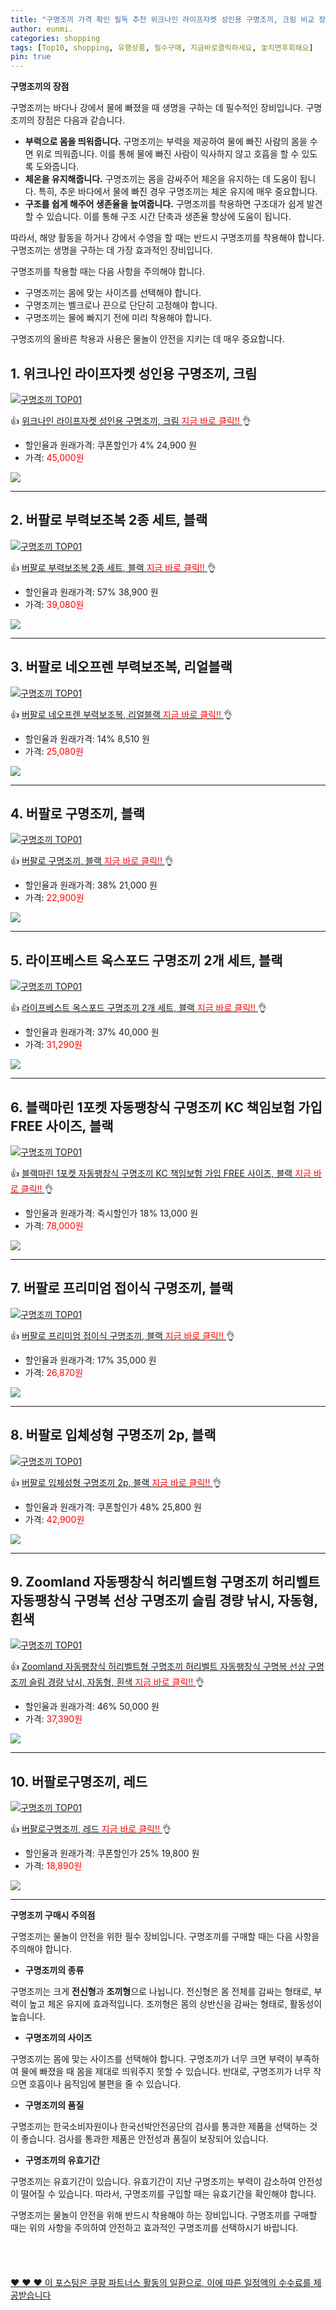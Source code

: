 ```yaml
---
title: "구명조끼 가격 확인 필독 추천 위크나인 라이프자켓 성인용 구명조끼, 크림 비교 장점 구매가이드"
author: eunmi.
categories: shopping
tags: [Top10, shopping, 유행상품, 필수구매, 지금바로클릭하세요, 놓치면후회해요]
pin: true
---
```

**구명조끼의 장점**

구명조끼는 바다나 강에서 물에 빠졌을 때 생명을 구하는 데 필수적인 장비입니다. 구명조끼의 장점은 다음과 같습니다.

* **부력으로 몸을 띄워줍니다.** 구명조끼는 부력을 제공하여 물에 빠진 사람의 몸을 수면 위로 띄워줍니다. 이를 통해 물에 빠진 사람이 익사하지 않고 호흡을 할 수 있도록 도와줍니다.
* **체온을 유지해줍니다.** 구명조끼는 몸을 감싸주어 체온을 유지하는 데 도움이 됩니다. 특히, 추운 바다에서 물에 빠진 경우 구명조끼는 체온 유지에 매우 중요합니다.
* **구조를 쉽게 해주어 생존율을 높여줍니다.** 구명조끼를 착용하면 구조대가 쉽게 발견할 수 있습니다. 이를 통해 구조 시간 단축과 생존율 향상에 도움이 됩니다.

따라서, 해양 활동을 하거나 강에서 수영을 할 때는 반드시 구명조끼를 착용해야 합니다. 구명조끼는 생명을 구하는 데 가장 효과적인 장비입니다.

구명조끼를 착용할 때는 다음 사항을 주의해야 합니다.

* 구명조끼는 몸에 맞는 사이즈를 선택해야 합니다.
* 구명조끼는 벨크로나 끈으로 단단히 고정해야 합니다.
* 구명조끼는 물에 빠지기 전에 미리 착용해야 합니다.

구명조끼의 올바른 착용과 사용은 물놀이 안전을 지키는 데 매우 중요합니다.

   

## 1. 위크나인 라이프자켓 성인용 구명조끼, 크림

[![구명조끼 TOP01](https://thumbnail7.coupangcdn.com/thumbnails/remote/230x230ex/image/vendor_inventory/c472/9d43f97398da222cd5036abb07d639365ba54c8343f977bb15479c8f8466.jpg)](https://link.coupang.com/re/AFFSDP?lptag=AF3617701&subid=GithubCoopas&pageKey=6558769833&traceid=V0-153&itemId=20054700407&vendorItemId=87150868912)


👍 [위크나인 라이프자켓 성인용 구명조끼, 크림 <font color=red> 지금 바로 클릭!! </font> ](https://link.coupang.com/re/AFFSDP?lptag=AF3617701&subid=GithubCoopas&pageKey=6558769833&traceid=V0-153&itemId=20054700407&vendorItemId=87150868912) 👌 


- 할인율과 원래가격: 쿠폰할인가 4%  24,900   원
- 가격: <span style='color:red'>45,000원</span>

[![](/discount_price.png)](https://link.coupang.com/re/AFFSDP?lptag=AF3617701&subid=GithubCoopas&pageKey=6558769833&traceid=V0-153&itemId=20054700407&vendorItemId=87150868912)

---


   

## 2. 버팔로 부력보조복 2종 세트, 블랙

[![구명조끼 TOP01](https://thumbnail7.coupangcdn.com/thumbnails/remote/230x230ex/image/retail/images/4359828822880513-7624e64f-5fb2-4ffd-ac35-4b79bd103c3d.jpg)](https://link.coupang.com/re/AFFSDP?lptag=AF3617701&subid=GithubCoopas&pageKey=1708620757&traceid=V0-153&itemId=2907793155&vendorItemId=70896541109)


👍 [버팔로 부력보조복 2종 세트, 블랙 <font color=red> 지금 바로 클릭!! </font> ](https://link.coupang.com/re/AFFSDP?lptag=AF3617701&subid=GithubCoopas&pageKey=1708620757&traceid=V0-153&itemId=2907793155&vendorItemId=70896541109) 👌 


- 할인율과 원래가격: 57%  38,900   원
- 가격: <span style='color:red'>39,080원</span>

[![](/discount_price.png)](https://link.coupang.com/re/AFFSDP?lptag=AF3617701&subid=GithubCoopas&pageKey=1708620757&traceid=V0-153&itemId=2907793155&vendorItemId=70896541109)

---


   

## 3. 버팔로 네오프렌 부력보조복, 리얼블랙

[![구명조끼 TOP01](https://thumbnail10.coupangcdn.com/thumbnails/remote/230x230ex/image/retail/images/92476406905740-dde90dae-708d-4e8f-9cb0-7cf340417749.jpg)](https://link.coupang.com/re/AFFSDP?lptag=AF3617701&subid=GithubCoopas&pageKey=88536258&traceid=V0-153&itemId=277039030&vendorItemId=3737518012)


👍 [버팔로 네오프렌 부력보조복, 리얼블랙 <font color=red> 지금 바로 클릭!! </font> ](https://link.coupang.com/re/AFFSDP?lptag=AF3617701&subid=GithubCoopas&pageKey=88536258&traceid=V0-153&itemId=277039030&vendorItemId=3737518012) 👌 


- 할인율과 원래가격: 14%  8,510   원
- 가격: <span style='color:red'>25,080원</span>

[![](/discount_price.png)](https://link.coupang.com/re/AFFSDP?lptag=AF3617701&subid=GithubCoopas&pageKey=88536258&traceid=V0-153&itemId=277039030&vendorItemId=3737518012)

---


   

## 4. 버팔로 구명조끼, 블랙

[![구명조끼 TOP01](https://thumbnail10.coupangcdn.com/thumbnails/remote/230x230ex/image/retail/images/2023/04/13/15/5/25cc8f68-6bd1-47a7-9cae-8fe4d527cb7f.jpg)](https://link.coupang.com/re/AFFSDP?lptag=AF3617701&subid=GithubCoopas&pageKey=88536258&traceid=V0-153&itemId=18518489270&vendorItemId=85657194814)


👍 [버팔로 구명조끼, 블랙 <font color=red> 지금 바로 클릭!! </font> ](https://link.coupang.com/re/AFFSDP?lptag=AF3617701&subid=GithubCoopas&pageKey=88536258&traceid=V0-153&itemId=18518489270&vendorItemId=85657194814) 👌 


- 할인율과 원래가격: 38%  21,000   원
- 가격: <span style='color:red'>22,900원</span>

[![](/discount_price.png)](https://link.coupang.com/re/AFFSDP?lptag=AF3617701&subid=GithubCoopas&pageKey=88536258&traceid=V0-153&itemId=18518489270&vendorItemId=85657194814)

---


   

## 5. 라이프베스트 옥스포드 구명조끼 2개 세트, 블랙

[![구명조끼 TOP01](https://thumbnail7.coupangcdn.com/thumbnails/remote/230x230ex/image/retail/images/4912774350427304-c9120547-7cea-4ebb-9d53-cba73af919cd.jpg)](https://link.coupang.com/re/AFFSDP?lptag=AF3617701&subid=GithubCoopas&pageKey=7193817266&traceid=V0-153&itemId=18168916300&vendorItemId=85318376774)


👍 [라이프베스트 옥스포드 구명조끼 2개 세트, 블랙 <font color=red> 지금 바로 클릭!! </font> ](https://link.coupang.com/re/AFFSDP?lptag=AF3617701&subid=GithubCoopas&pageKey=7193817266&traceid=V0-153&itemId=18168916300&vendorItemId=85318376774) 👌 


- 할인율과 원래가격: 37%  40,000   원
- 가격: <span style='color:red'>31,290원</span>

[![](/discount_price.png)](https://link.coupang.com/re/AFFSDP?lptag=AF3617701&subid=GithubCoopas&pageKey=7193817266&traceid=V0-153&itemId=18168916300&vendorItemId=85318376774)

---


   

## 6. 블랙마린 1포켓 자동팽창식 구명조끼 KC 책임보험 가입 FREE 사이즈, 블랙

[![구명조끼 TOP01](https://thumbnail10.coupangcdn.com/thumbnails/remote/230x230ex/image/vendor_inventory/3710/104b5bccfad78060859ba7c46041651ade65aa19700aa6fed947fc5740bc.jpg)](https://link.coupang.com/re/AFFSDP?lptag=AF3617701&subid=GithubCoopas&pageKey=7119193342&traceid=V0-153&itemId=17820587594&vendorItemId=84984503141)


👍 [블랙마린 1포켓 자동팽창식 구명조끼 KC 책임보험 가입 FREE 사이즈, 블랙 <font color=red> 지금 바로 클릭!! </font> ](https://link.coupang.com/re/AFFSDP?lptag=AF3617701&subid=GithubCoopas&pageKey=7119193342&traceid=V0-153&itemId=17820587594&vendorItemId=84984503141) 👌 


- 할인율과 원래가격: 즉시할인가 18%  13,000   원
- 가격: <span style='color:red'>78,000원</span>

[![](/discount_price.png)](https://link.coupang.com/re/AFFSDP?lptag=AF3617701&subid=GithubCoopas&pageKey=7119193342&traceid=V0-153&itemId=17820587594&vendorItemId=84984503141)

---


   

## 7. 버팔로 프리미엄 접이식 구명조끼, 블랙

[![구명조끼 TOP01](https://thumbnail10.coupangcdn.com/thumbnails/remote/230x230ex/image/retail/images/2023/06/22/15/4/c849ad57-fdde-4c21-b391-2e8d8cc431cc.jpg)](https://link.coupang.com/re/AFFSDP?lptag=AF3617701&subid=GithubCoopas&pageKey=7417981454&traceid=V0-153&itemId=19235840545&vendorItemId=86352249009)


👍 [버팔로 프리미엄 접이식 구명조끼, 블랙 <font color=red> 지금 바로 클릭!! </font> ](https://link.coupang.com/re/AFFSDP?lptag=AF3617701&subid=GithubCoopas&pageKey=7417981454&traceid=V0-153&itemId=19235840545&vendorItemId=86352249009) 👌 


- 할인율과 원래가격: 17%  35,000   원
- 가격: <span style='color:red'>26,870원</span>

[![](/discount_price.png)](https://link.coupang.com/re/AFFSDP?lptag=AF3617701&subid=GithubCoopas&pageKey=7417981454&traceid=V0-153&itemId=19235840545&vendorItemId=86352249009)

---


   

## 8. 버팔로 입체성형 구명조끼 2p, 블랙

[![구명조끼 TOP01](https://thumbnail7.coupangcdn.com/thumbnails/remote/230x230ex/image/retail/images/4336050058834276-24fad9dc-6951-4e5d-9fb3-b225e2e4dbd1.jpg)](https://link.coupang.com/re/AFFSDP?lptag=AF3617701&subid=GithubCoopas&pageKey=7677696737&traceid=V0-153&itemId=10208154659&vendorItemId=77490639640)


👍 [버팔로 입체성형 구명조끼 2p, 블랙 <font color=red> 지금 바로 클릭!! </font> ](https://link.coupang.com/re/AFFSDP?lptag=AF3617701&subid=GithubCoopas&pageKey=7677696737&traceid=V0-153&itemId=10208154659&vendorItemId=77490639640) 👌 


- 할인율과 원래가격: 쿠폰할인가 48%  25,800   원
- 가격: <span style='color:red'>42,900원</span>

[![](/discount_price.png)](https://link.coupang.com/re/AFFSDP?lptag=AF3617701&subid=GithubCoopas&pageKey=7677696737&traceid=V0-153&itemId=10208154659&vendorItemId=77490639640)

---


   

## 9. Zoomland 자동팽창식 허리벨트형 구명조끼 허리벨트 자동팽창식 구명복 선상 구명조끼 슬림 경량 낚시, 자동형, 흰색

[![구명조끼 TOP01](https://thumbnail9.coupangcdn.com/thumbnails/remote/230x230ex/image/vendor_inventory/9899/bea850d0c5763665847765bc47472257e252ced705109a9faf40f8c662ba.jpg)](https://link.coupang.com/re/AFFSDP?lptag=AF3617701&subid=GithubCoopas&pageKey=7388415471&traceid=V0-153&itemId=19097431935&vendorItemId=87475949098)


👍 [Zoomland 자동팽창식 허리벨트형 구명조끼 허리벨트 자동팽창식 구명복 선상 구명조끼 슬림 경량 낚시, 자동형, 흰색 <font color=red> 지금 바로 클릭!! </font> ](https://link.coupang.com/re/AFFSDP?lptag=AF3617701&subid=GithubCoopas&pageKey=7388415471&traceid=V0-153&itemId=19097431935&vendorItemId=87475949098) 👌 


- 할인율과 원래가격: 46%  50,000   원
- 가격: <span style='color:red'>37,390원</span>

[![](/discount_price.png)](https://link.coupang.com/re/AFFSDP?lptag=AF3617701&subid=GithubCoopas&pageKey=7388415471&traceid=V0-153&itemId=19097431935&vendorItemId=87475949098)

---


   

## 10. 버팔로구명조끼, 레드

[![구명조끼 TOP01](https://thumbnail6.coupangcdn.com/thumbnails/remote/230x230ex/image/rs_quotation_api/xw5jocg0/a83ab7ea1ee14b7a95275ee6a725e158.jpg)](https://link.coupang.com/re/AFFSDP?lptag=AF3617701&subid=GithubCoopas&pageKey=88536258&traceid=V0-153&itemId=19602759144&vendorItemId=86507717343)


👍 [버팔로구명조끼, 레드 <font color=red> 지금 바로 클릭!! </font> ](https://link.coupang.com/re/AFFSDP?lptag=AF3617701&subid=GithubCoopas&pageKey=88536258&traceid=V0-153&itemId=19602759144&vendorItemId=86507717343) 👌 


- 할인율과 원래가격: 쿠폰할인가 25%  19,800   원
- 가격: <span style='color:red'>18,890원</span>

[![](/discount_price.png)](https://link.coupang.com/re/AFFSDP?lptag=AF3617701&subid=GithubCoopas&pageKey=88536258&traceid=V0-153&itemId=19602759144&vendorItemId=86507717343)

---
**구명조끼 구매시 주의점**

구명조끼는 물놀이 안전을 위한 필수 장비입니다. 구명조끼를 구매할 때는 다음 사항을 주의해야 합니다.

* **구명조끼의 종류**

구명조끼는 크게 **전신형**과 **조끼형**으로 나뉩니다. 전신형은 몸 전체를 감싸는 형태로, 부력이 높고 체온 유지에 효과적입니다. 조끼형은 몸의 상반신을 감싸는 형태로, 활동성이 높습니다.

* **구명조끼의 사이즈**

구명조끼는 몸에 맞는 사이즈를 선택해야 합니다. 구명조끼가 너무 크면 부력이 부족하여 물에 빠졌을 때 몸을 제대로 띄워주지 못할 수 있습니다. 반대로, 구명조끼가 너무 작으면 호흡이나 움직임에 불편을 줄 수 있습니다.

* **구명조끼의 품질**

구명조끼는 한국소비자원이나 한국선박안전공단의 검사를 통과한 제품을 선택하는 것이 좋습니다. 검사를 통과한 제품은 안전성과 품질이 보장되어 있습니다.

* **구명조끼의 유효기간**

구명조끼는 유효기간이 있습니다. 유효기간이 지난 구명조끼는 부력이 감소하여 안전성이 떨어질 수 있습니다. 따라서, 구명조끼를 구입할 때는 유효기간을 확인해야 합니다.

구명조끼는 물놀이 안전을 위해 반드시 착용해야 하는 장비입니다. 구명조끼를 구매할 때는 위의 사항을 주의하여 안전하고 효과적인 구명조끼를 선택하시기 바랍니다.<br><br><br><br><br> [ ❤ ❤ ❤ 이 포스팅은 쿠팡 파트너스 활동의 일환으로, 이에 따른 일정액의 수수료를 제공받습니다](https://link.coupang.com/a/bcEFyh)